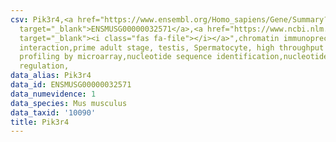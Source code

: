 ```yaml
---
csv: Pik3r4,<a href="https://www.ensembl.org/Homo_sapiens/Gene/Summary?db=core;g=ENSMUSG00000032571"
  target="_blank">ENSMUSG00000032571</a>,<a href="https://www.ncbi.nlm.nih.gov/pubmed/23834426"
  target="_blank"><i class="fas fa-file"></i></a>",chromatin immunoprecipitation assay,direct
  interaction,prime adult stage, testis, Spermatocyte, high throughput transcription
  profiling by microarray,nucleotide sequence identification,nucleotide sequence identification,transcriptional
  regulation,
data_alias: Pik3r4
data_id: ENSMUSG00000032571
data_numevidence: 1
data_species: Mus musculus
data_taxid: '10090'
title: Pik3r4
---
```

